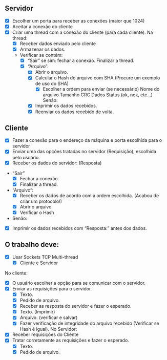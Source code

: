 ## Servidor
- [X] Escolher um porta para receber as conexões (maior que 1024)
- [X] Aceitar a conexão do cliente
- [X] Criar uma thread com a conexão do cliente (para cada cliente). Na thread:
    - [X] Receber dados enviado pelo cliente
    - [X] Armazenar os dados.
    - Verificar se contém:
      - [X] “Sair”
          se sim: fechar a conexão.
          Finalizar a thread.
      - [X] “Arquivo”:
        - [X] Abrir o arquivo.
        - [X] Calcular o Hash do arquivo com SHA (Procure um exemplo de uso do SHA)
          - [X] Escolher a ordem para enviar (se necessário)
              Nome do arquivo
              Tamanho
              CRC
              Dados
              Status (ok, nok, etc…)
        Senão:
        - [X] Imprimir os dados recebidos.
        - [X] Reenviar os dados recebido de volta.

## Cliente 
- [X] Fazer a conexão para o endereço da máquina e porta escolhida para o servidor
- [X] Enviar uma das opções tratadas no servidor (Requisição), escolhida pelo usuário.
- [X] Receber os dados do servidor: (Resposta)
- “Sair”
  - [X] Fechar a conexão.
  - [X] Finalizar a thread.
- “Arquivo”:
  - [X] Receber os dados de acordo com a ordem escolhida. (Acabou de criar um protocolo!)
  - [X] Abrir o arquivo.
  - [X] Verificar o Hash
- Senão:
 - [X] Imprimir os dados recebidos com “Resposta:” antes dos dados.


## O trabalho deve:
- [X] Usar Sockets TCP Multi-thread
  - [X] Cliente e Servidor

No cliente:
  - [X] O usuário escolher a opção para se comunicar com o servidor.
  - [X] Enviar as requisições para o servidor.
    - [X] Texto.
    - [X] Pedido de arquivo.
    - [X] Receber as resposta do servidor e fazer o esperado.
    - [X] Texto. (Imprimir)
    - [X] Arquivo. (verificar e salvar)
    - [X] Fazer verificação de integridade do arquivo recebido (Verificar se Hash é igual).
No Servidor:
- [X] Receber requisições do Cliente
- [X] Tratar corretamente as requisições e fazer o esperado.
  - [X] Texto.
  - [X] Pedido de arquivo.